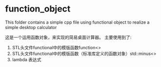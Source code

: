 # function_object
This folder contains a simple cpp file using functional object to realize a simple desktop calculator

这是一个运用函数对象，来实现的简易桌面计算器。
主要使用到了:
1.  STL头文件functional中的模版函数function<>
2. STL头文件functional中的模版函数（标准库定义的函数对象）std::minus<>
3. lambda 表达式

